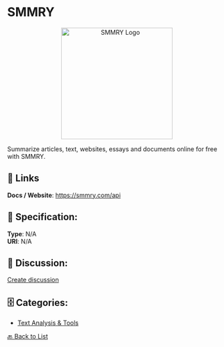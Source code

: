 # SMMRY
<p align="center">
    <img width="256" src="https://raw.githubusercontent.com/apis-list/apis-list/main/apis/smmry/logo_256x256.png" alt="SMMRY Logo"/>
</p>

Summarize articles, text, websites, essays and documents online for free with SMMRY.

##  🔗 Links
**Docs / Website**: https://smmry.com/api

## 🧬 Specification:
**Type**: N/A  
**URI**: N/A

## 💬 Discussion:
[Create discussion](https://github.com/apis-list/apis-list/discussions/new)

## 🗄️ Categories:
- [Text Analysis & Tools](https://github.com/apis-list/apis-list#text-analysis--tools)




[🔙 Back to List](https://github.com/apis-list/apis-list)
